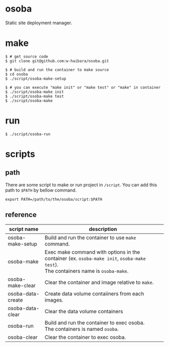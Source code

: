 # osoba
Static site deployment manager.

# make
```
$ # get source code
$ git clone git@github.com:w-haibara/osoba.git

$ # build and run the container to make source
$ cd osoba
$ ./script/osoba-make-setup

$ # you can execute "make init" or "make test" or "make" in container
$ ./script/osoba-make init
$ ./script/osoba-make test
$ ./script/osoba-make
```

# run
```
$ ./script/osoba-run
```

# scripts
## path
There are some script to make or run project in `/script`.
You can add this path to `$PATH` by bellow command.
```
export PATH=/path/to/the/osoba/script:$PATH
```
## reference
| script name       | description                                                                                                                         | 
| ----------------- | ----------------------------------------------------------------------------------------------------------------------------------- | 
| osoba-make-setup  | Build and run the container to use `make` command.                                                                                  | 
| osoba-make        | Exec make command with options in the container (ex. `osoba-make init`, `osoba-make test`).<br>The containers name is `osoba-make`. | 
| osoba-make-clear  | Clear the container and image relative to `make`.                                                                                   | 
| osoba-data-create | Create data volume contaiiners from each images.                                                                                    | 
| osoba-data-clear  | Clear the data volume containers                                                                                                    | 
| osoba-run<br>     | Build and run the container to exec osoba.<br>The containers is named `osoba`.                                                      | 
| osoba-clear       | Clear the container to exec osoba.                                                                                                  | 
